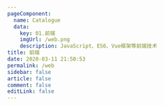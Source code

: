 ```yaml
---
pageComponent:
  name: Catalogue
  data:
    key: 01.前端
    imgUrl: /web.png
    description: JavaScript、ES6、Vue框架等前端技术
title: 前端
date: 2020-03-11 21:50:53
permalink: /web
sidebar: false
article: false
comment: false
editLink: false
---
```

